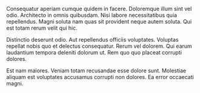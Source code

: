 Consequatur aperiam cumque quidem in facere. Doloremque illum sint vel odio. Architecto in omnis quibusdam. Nisi labore necessitatibus quia repellendus. Magni soluta nam quas sit provident neque autem soluta. Qui est totam rerum velit qui hic.
 Distinctio deserunt odio. Aut repellendus officiis voluptates. Voluptas repellat nobis quo et delectus consequatur. Rerum vel dolorem. Qui earum laudantium tempora deleniti dolorum ut. Rem quo quo placeat corrupti dolores.
 Est nam maiores. Veniam totam recusandae esse dolore sunt. Molestiae aliquam est voluptates accusamus corrupti non dolores. Ea error occaecati magni.